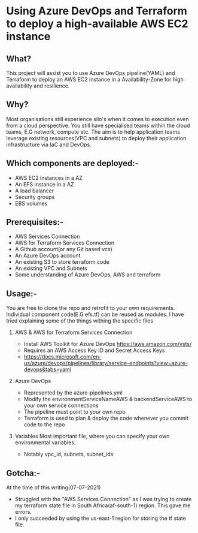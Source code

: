 # Using Azure DevOps and Terraform to deploy a high-available AWS EC2 instance

## What?

This project will assist you to use Azure DevOps pipeline(YAML) and Terraform to deploy an AWS EC2 instance in a Availability-Zone for high availability and resilience.

## Why?

Most organisations still experience silo's when it comes to execution even from a cloud perspective.
You still have specialised teams within the cloud teams, E.G network, compute etc.
The aim is to help application teams leverage existing resources(VPC and subnets) to deploy their application infrastructure via IaC and DevOps.

## Which components are deployed:-

- AWS EC2 instances in a AZ
- An EFS instance in a AZ
- A load balancer
- Security groups
- EBS volumes

## Prerequisites:-

- AWS Services Connection
- AWS for Terraform Services Connection
- A Github account(or any Git based vcs)
- An Azure DevOps account
- An existing S3 to store terraform code
- An existing VPC and Subnets
- Some understanding of Azure DevOps, AWS and terraform

## Usage:-

You are free to clone the repo and retrofit to your own requirements. Individual component code(E.G efs.tf) can be reused as modules.
I have tried explaining some of the things withing the specific files

1. AWS & AWS for Terraform Services Connection
   - Install AWS Toolkit for Azure DevOps <https://aws.amazon.com/vsts/>
   - Requires an AWS Access Key ID and Secret Access Keys
   - <https://docs.microsoft.com/en-us/azure/devops/pipelines/library/service-endpoints?view=azure-devops&tabs=yaml>

2. Azure DevOps
   - Represented by the azure-pipelines.yml
   - Modify the environmentServiceNameAWS & backendServiceAWS to your own service connections  
   - The pipeline must point to your own repo
   - Terraform is used to plan & deploy the code whenever you commit code to the repo

3. Variables
Most important file, where you can specify your own environmental variables.
   - Notably vpc_id, subnets, subnet_ids

## Gotcha:-

At the time of this writing(07-07-2021)

- Struggled with the "AWS Services Connection" as I was trying to create my terraform state file in South Africa(af-south-1) region. This gave me errors.
- I only succeeded by using the us-east-1 region for storing the tf state file.

